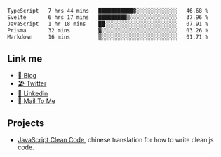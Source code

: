 <!--START_SECTION:waka-->

```txt
TypeScript   7 hrs 44 mins   ███████████▓░░░░░░░░░░░░░   46.68 %
Svelte       6 hrs 17 mins   █████████▒░░░░░░░░░░░░░░░   37.96 %
JavaScript   1 hr 18 mins    ██░░░░░░░░░░░░░░░░░░░░░░░   07.91 %
Prisma       32 mins         ▓░░░░░░░░░░░░░░░░░░░░░░░░   03.26 %
Markdown     16 mins         ▒░░░░░░░░░░░░░░░░░░░░░░░░   01.71 %
```

<!--END_SECTION:waka-->

## Link me

- [📕 Blog](https://chris-yu.vercel.app/)
- [🏖️ Twitter](https://twitter.com/yuetong3yu)
- [🧳 Linkedin](https://www.linkedin.com/in/yuetong3yu)
- [📧 Mail To Me](mailto:yuetong3yu@gmail.com)


## Projects 

- [JavaScript Clean Code](https://js-clean-code-cn.vercel.app/), chinese translation for how to write clean js code.
